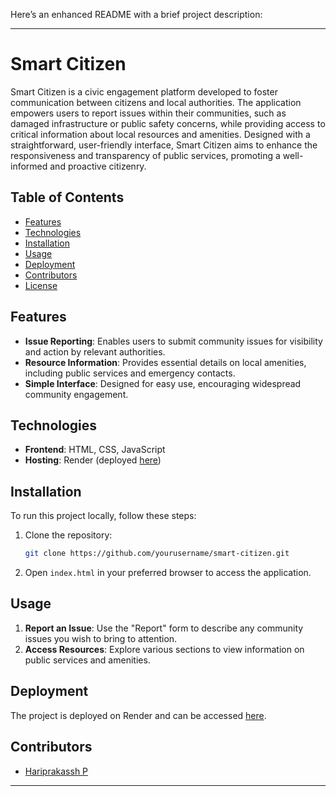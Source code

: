 Here’s an enhanced README with a brief project description:

---

# Smart Citizen

Smart Citizen is a civic engagement platform developed to foster communication between citizens and local authorities. The application empowers users to report issues within their communities, such as damaged infrastructure or public safety concerns, while providing access to critical information about local resources and amenities. Designed with a straightforward, user-friendly interface, Smart Citizen aims to enhance the responsiveness and transparency of public services, promoting a well-informed and proactive citizenry.

## Table of Contents
- [Features](#features)
- [Technologies](#technologies)
- [Installation](#installation)
- [Usage](#usage)
- [Deployment](#deployment)
- [Contributors](#contributors)
- [License](#license)

## Features
- **Issue Reporting**: Enables users to submit community issues for visibility and action by relevant authorities.
- **Resource Information**: Provides essential details on local amenities, including public services and emergency contacts.
- **Simple Interface**: Designed for easy use, encouraging widespread community engagement.

## Technologies
- **Frontend**: HTML, CSS, JavaScript
- **Hosting**: Render (deployed [here](https://cbt-g03p.onrender.com/))

## Installation

To run this project locally, follow these steps:

1. Clone the repository:
   ```bash
   git clone https://github.com/yourusername/smart-citizen.git
   ```
2. Open `index.html` in your preferred browser to access the application.

## Usage

1. **Report an Issue**: Use the "Report" form to describe any community issues you wish to bring to attention.
2. **Access Resources**: Explore various sections to view information on public services and amenities.

## Deployment

The project is deployed on Render and can be accessed [here](https://cbt-g03p.onrender.com/).

## Contributors
- [Hariprakassh P](https://github.com/hariprakassh)


---
